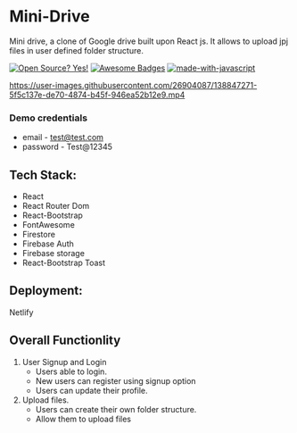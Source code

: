 # Mini-Drive
Mini drive, a clone of Google drive built upon React js. It allows to upload jpj files in user defined folder structure.

[![Open Source? Yes!](https://badgen.net/badge/Open%20Source%20%3F/Yes%21/blue?icon=github)](https://github.com/DeRaowl)
[![Awesome Badges](https://img.shields.io/badge/badges-awesome-green.svg)](https://github.com/DeRaowl)
[![made-with-javascript](https://img.shields.io/badge/Made%20with-JavaScript-1f425f.svg)](https://www.javascript.com)
 

https://user-images.githubusercontent.com/26904087/138847271-5f5c137e-de70-4874-b45f-946ea52b12e9.mp4

### Demo credentials
- email - test@test.com 
- password - Test@12345

 ## Tech Stack:
 
- React
- React Router Dom
- React-Bootstrap
- FontAwesome
- Firestore
- Firebase Auth
- Firebase storage
- React-Bootstrap Toast 

## Deployment:

Netlify

## Overall Functionlity

1. User Signup and Login
   - Users able to login.
   - New users can register using signup option
   - Users can update their profile.
2. Upload files.
   - Users can create their own folder structure.
   - Allow them to upload files
